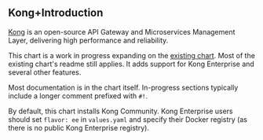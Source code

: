 ## Kong+Introduction

[Kong](https://getkong.org/) is an open-source API Gateway and Microservices
Management Layer, delivering high performance and reliability.

This chart is a work in progress expanding on the [existing chart](https://github.com/helm/charts/tree/master/stable/kong). Most of the existing chart's readme still applies. It adds support for Kong Enterprise and several other features.

Most documentation is in the chart itself. In-progress sections typically include a longer comment prefixed with `#!`.

By default, this chart installs Kong Community. Kong Enterprise users should set `flavor: ee` in `values.yaml` and specify their Docker registry (as there is no public Kong Enterprise registry).
